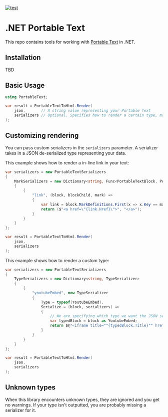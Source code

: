 [![test](https://github.com/saasen/dotnet-portable-text/actions/workflows/test.yml/badge.svg)](https://github.com/saasen/dotnet-portable-text/actions/workflows/test.yml)

# .NET Portable Text

This repo contains tools for working with [Portable Text](https://portabletext.org) in .NET.

## Installation

TBD

## Basic Usage

```cs
using PortableText;

var result = PortableTextToHtml.Render(
    json,       // A string value representing your Portable Text
    serializers // Optional. Specifies how to render a certain type, mark, list etc.
);
```

## Customizing rendering

You can pass custom serializers in the `serializers` parameter. A serializer takes in a JSON de-serialized type representing your data.

This example shows how to render a in-line link in your text:

```cs
var serializers = new PortableTextSerializers
{
    MarkSerializers = new Dictionary<string, Func<PortableTextBlock, PortableTextChild, string, (string startTag, string endTag)>>
    {
        {
            "link", (block, blockChild, mark) =>
            {
                var link = block.MarkDefinitions.First(x => x.Key == mark);
                return ($"<a href=\"{link.Href}\">", "</a>");
            }
        }
    }
};

var result = PortableTextToHtml.Render(
    json,
    serializers
);
```

This example shows how to render a custom type:

```cs
var serializers = new PortableTextSerializers
{
    TypeSerializers = new Dictionary<string, TypeSerializer>
    {
        {
            "youtubeEmbed", new TypeSerializer
            {
                Type = typeof(YoutubeEmbed),
                Serialize = (block, serializers) =>
                {
                    // We are specifying which type we want the JSON serialized to, so this is safe.
                    var typedBlock = block as YoutubeEmbed;
                    return $@"<iframe title=""{typedBlock.Title}"" href=""{typedBlock.Url}""></iframe>";
                }
            }
        }
    }
};

var result = PortableTextToHtml.Render(
    json,
    serializers
);
```

## Unknown types

When this library encounters unknown types, they are ignored and you get no warnings. If your type isn't outputted, you are probably missing a serializer for it.
